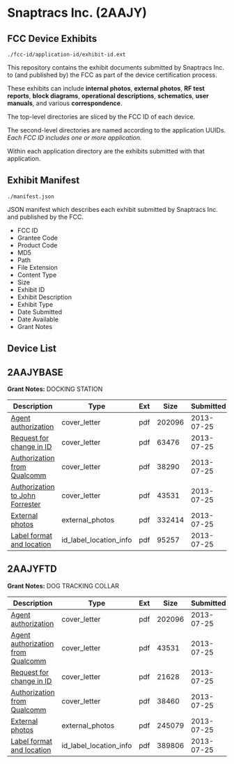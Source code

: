 # Snaptracs Inc. (2AAJY)
## FCC Device Exhibits

```
./fcc-id/application-id/exhibit-id.ext
```

This repository contains the exhibit documents submitted by Snaptracs Inc. to (and published by) the FCC as part of the device certification process.

These exhibits can include **internal photos**, **external photos**, **RF test reports**, **block diagrams**, **operational descriptions**, **schematics**, **user manuals**, and various **correspondence**.

The top-level directories are sliced by the FCC ID of each device.

The second-level directories are named according to the application UUIDs. *Each FCC ID includes one or more application.*

Within each application directory are the exhibits submitted with that application. 

## Exhibit Manifest

```
./manifest.json
```

JSON manifest which describes each exhibit submitted by Snaptracs Inc. and published by the FCC.

- FCC ID
- Grantee Code
- Product Code
- MD5
- Path
- File Extension
- Content Type
- Size
- Exhibit ID
- Exhibit Description
- Exhibit Type
- Date Submitted
- Date Available
- Grant Notes

## Device List
## 2AAJYBASE
**Grant Notes:** DOCKING STATION

| Description | Type | Ext | Size | Submitted | Available |
| ----------- | ---- | --- | ---- | --------- | --------- |
| [Agent authorization](2AAJYBASE/ffd1cb5997cf04cb625c96c8557b6de1/2025820.pdf) | cover_letter | pdf | 202096 | 2013-07-25 | 2013-07-25 |
| [Request for change in ID](2AAJYBASE/ffd1cb5997cf04cb625c96c8557b6de1/2025821.pdf) | cover_letter | pdf | 63476 | 2013-07-25 | 2013-07-25 |
| [Authorization from Qualcomm](2AAJYBASE/ffd1cb5997cf04cb625c96c8557b6de1/2025822.pdf) | cover_letter | pdf | 38290 | 2013-07-25 | 2013-07-25 |
| [Authorization to John Forrester](2AAJYBASE/ffd1cb5997cf04cb625c96c8557b6de1/2025823.pdf) | cover_letter | pdf | 43531 | 2013-07-25 | 2013-07-25 |
| [External photos](2AAJYBASE/ffd1cb5997cf04cb625c96c8557b6de1/2025824.pdf) | external_photos | pdf | 332414 | 2013-07-25 | 2013-07-25 |
| [Label format and location](2AAJYBASE/ffd1cb5997cf04cb625c96c8557b6de1/2025825.pdf) | id_label_location_info | pdf | 95257 | 2013-07-25 | 2013-07-25 |
## 2AAJYFTD
**Grant Notes:** DOG TRACKING COLLAR

| Description | Type | Ext | Size | Submitted | Available |
| ----------- | ---- | --- | ---- | --------- | --------- |
| [Agent authorization](2AAJYFTD/b52a1c1193f5039e79d1001210cb2160/2025820.pdf) | cover_letter | pdf | 202096 | 2013-07-25 | 2013-07-25 |
| [Agent authorization from Qualcomm](2AAJYFTD/b52a1c1193f5039e79d1001210cb2160/2025823.pdf) | cover_letter | pdf | 43531 | 2013-07-25 | 2013-07-25 |
| [Request for change in ID](2AAJYFTD/b52a1c1193f5039e79d1001210cb2160/2026125.pdf) | cover_letter | pdf | 21628 | 2013-07-25 | 2013-07-25 |
| [Authorization from Qualcomm](2AAJYFTD/b52a1c1193f5039e79d1001210cb2160/2026126.pdf) | cover_letter | pdf | 38460 | 2013-07-25 | 2013-07-25 |
| [External photos](2AAJYFTD/b52a1c1193f5039e79d1001210cb2160/2026128.pdf) | external_photos | pdf | 245079 | 2013-07-25 | 2013-07-25 |
| [Label format and location](2AAJYFTD/b52a1c1193f5039e79d1001210cb2160/2026127.pdf) | id_label_location_info | pdf | 389806 | 2013-07-25 | 2013-07-25 |
